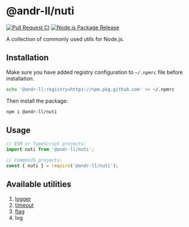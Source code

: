 # @andr-ll/nuti

[![Pull Request CI](https://github.com/andr-ll/nuti/actions/workflows/continuous_integration.yml/badge.svg)](https://github.com/andr-ll/nuti/actions/workflows/continuous_integration.yml)
[![Node.js Package Release](https://github.com/andr-ll/nuti/actions/workflows/release.yml/badge.svg)](https://github.com/andr-ll/nuti/actions/workflows/release.yml)

A collection of commonly used utils for Node.js.

## Installation

Make sure you have added registry configuration to `~/.npmrc` file before installation.

```bash
echo '@andr-ll:registry=https://npm.pkg.github.com' >> ~/.npmrc
```

Then install the package:

```bash
npm i @andr-ll/nuti
```

## Usage

```js
// ESM or TypeScript projects:
import nuti from '@andr-ll/nuti';

// CommonJS projects:
const { nuti } = require('@andr-ll/nuti');
```

## Available utilities

1. [logger](./docs/logger.md)
2. [timeout](./docs/timeout.md)
3. [flag](./docs/flag.md)
4. log

